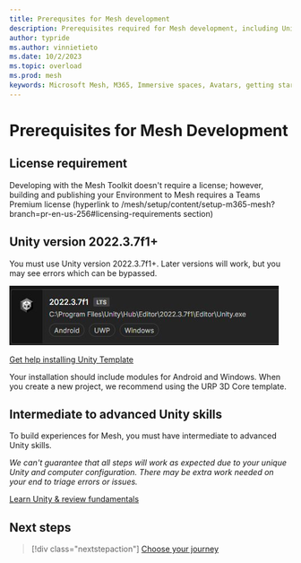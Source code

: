 ```yaml
---
title: Prerequsites for Mesh development
description: Prerequisites required for Mesh development, including Unity and Azure information.
author: typride
ms.author: vinnietieto
ms.date: 10/2/2023
ms.topic: overload
ms.prod: mesh
keywords: Microsoft Mesh, M365, Immersive spaces, Avatars, getting started, documentation, features, prerequisites
---
```


# Prerequisites for Mesh Development

## License requirement

Developing with the Mesh Toolkit doesn't require a license; however, building and publishing your Environment to Mesh requires a Teams Premium license (hyperlink to /mesh/setup/content/setup-m365-mesh?branch=pr-en-us-256#licensing-requirements section)

## Unity version 2022.3.7f1+

You must use Unity version 2022.3.7f1+. Later versions will work, but you may see errors which can be bypassed.

![A screenshot of the suggested version of Unity.](../../media/get-started-developing-mesh/image002.jpg)

[Get help installing Unity Template](https://docs.unity3d.com/hub/manual/InstallEditors.html)

Your installation should include modules for Android and Windows. When you create a new project, we recommend using the URP 3D Core template.

## Intermediate to advanced Unity skills

To build experiences for Mesh, you must have intermediate to advanced Unity skills.

*We can't guarantee that all steps will work as expected due to your unique Unity and computer configuration. There may be extra work needed on your end to triage errors or issues.*

[Learn Unity & review fundamentals](https://learn.unity.com/)

## Next steps

> [!div class="nextstepaction"]
> [Choose your journey](choose-your-journey.md)